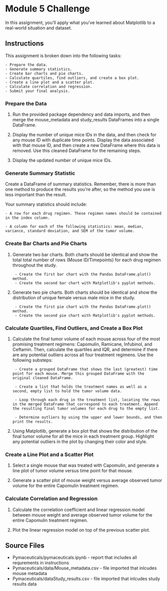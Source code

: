 # Module 5 Challenge 

In this assignment, you’ll apply what you've learned about Matplotlib to a real-world situation and dataset.

## Instructions
This assignment is broken down into the following tasks:

    - Prepare the data.
    - Generate summary statistics.
    - Create bar charts and pie charts.
    - Calculate quartiles, find outliers, and create a box plot.
    - Create a line plot and a scatter plot.
    - Calculate correlation and regression.
    - Submit your final analysis.

### Prepare the Data
  1. Run the provided package dependency and data imports, and then merge the mouse_metadata and study_results DataFrames into a single DataFrame.

  2. Display the number of unique mice IDs in the data, and then check for any mouse ID with duplicate time points. Display the data associated with that mouse ID, and then create a new DataFrame where this data is removed. Use this cleaned DataFrame for the remaining steps.

 3. Display the updated number of unique mice IDs.

### Generate Summary Statistic
Create a DataFrame of summary statistics. Remember, there is more than one method to produce the results you're after, so the method you use is less important than the result.

Your summary statistics should include:

    - A row for each drug regimen. These regimen names should be contained in the index column.

    - A column for each of the following statistics: mean, median, variance, standard deviation, and SEM of the tumor volume.


### Create Bar Charts and Pie Charts

1. Generate two bar charts. Both charts should be identical and show the total total number of rows (Mouse ID/Timepoints) for each drug regimen throughout the study.

        - Create the first bar chart with the Pandas DataFrame.plot() method.
        - Create the second bar chart with Matplotlib's pyplot methods.

2. Generate two pie charts. Both charts should be identical and show the distribution of unique female versus male mice in the study.

        - Create the first pie chart with the Pandas DataFrame.plot() method.
        - Create the second pie chart with Matplotlib's pyplot methods.

### Calculate Quartiles, Find Outliers, and Create a Box Plot


1. Calculate the final tumor volume of each mouse across four of the most promising treatment regimens: Capomulin, Ramicane, Infubinol, and Ceftamin. Then, calculate the quartiles and IQR, and determine if there are any potential outliers across all four treatment regimens. Use the following substeps:

        - Create a grouped DataFrame that shows the last (greatest) time point for each mouse. Merge this grouped DataFrame with the original cleaned DataFrame.

        - Create a list that holds the treatment names as well as a second, empty list to hold the tumor volume data.

        - Loop through each drug in the treatment list, locating the rows in the merged DataFrame that correspond to each treatment. Append the resulting final tumor volumes for each drug to the empty list.

        - Determine outliers by using the upper and lower bounds, and then print the results.

2. Using Matplotlib, generate a box plot that shows the distribution of the final tumor volume for all the mice in each treatment group. Highlight any potential outliers in the plot by changing their color and style.


### Create a Line Plot and a Scatter Plot

1. Select a single mouse that was treated with Capomulin, and generate a line plot of tumor volume versus time point for that mouse.

2. Generate a scatter plot of mouse weight versus average observed tumor volume for the entire Capomulin treatment regimen.


### Calculate Correlation and Regression

1. Calculate the correlation coefficient and linear regression model between mouse weight and average observed tumor volume for the entire Capomulin treatment regimen.

2. Plot the linear regression model on top of the previous scatter plot.



## Source Files

- Pymaceuticals/pymaceuticals.ipynb - report that includes all requrements in instructions
- Pymaceuticals/data/Mouse_metadata.csv - file imported that inlcudes mouse metadata 
- Pymaceuticals/dataStudy_results.csv -  file imported that inlcudes study results data 



